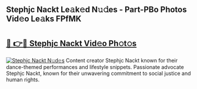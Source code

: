 ## Stephjc Nackt Le𝚊k𝚎d N𝚞𝚍es - Part-PBo Photos Vid𝚎o Le𝚊ks FPfMK

# <h2><a href="http://fb2nv8.evod.top/?m=Stephjc+Nackt">🔗 👉🔴 Stephjc Nackt Vid𝚎o Ph𝚘t𝚘s</a></h2>

[![Stephjc Nackt N𝚞d𝚎s](https://i.imgur.com/8V9OHl7.gif)](http://fb2nv8.evod.top/?m=Stephjc+Nackt)
Content creator Stephjc Nackt known for their dance-themed performances and lifestyle snippets. Passionate advocate Stephjc Nackt, known for their unwavering commitment to social justice and human rights. 
